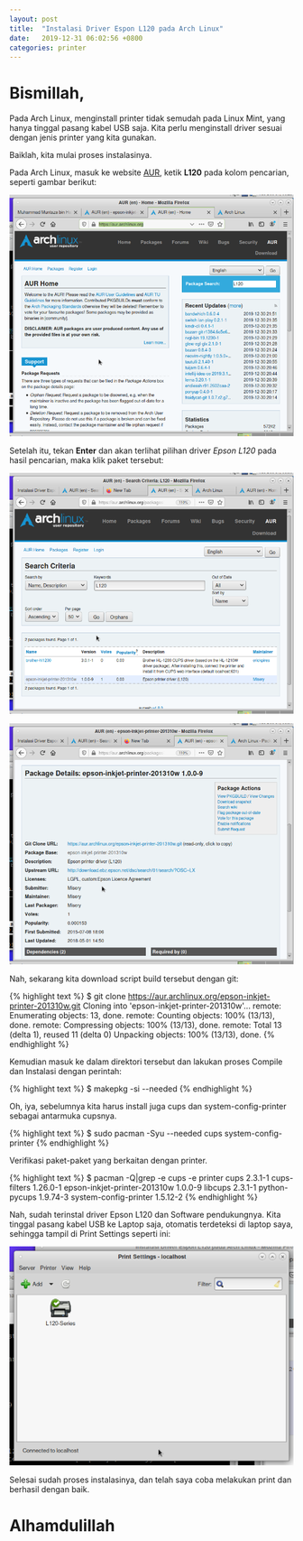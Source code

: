```yaml
---
layout: post
title:  "Instalasi Driver Espon L120 pada Arch Linux"
date:   2019-12-31 06:02:56 +0800
categories: printer
---
```


# Bismillah,

Pada Arch Linux, menginstall printer tidak semudah pada Linux Mint, yang hanya tinggal
pasang kabel USB saja. Kita perlu menginstall driver sesuai dengan jenis printer yang
kita gunakan.

Baiklah, kita mulai proses instalasinya.

Pada Arch Linux, masuk ke website [AUR](https://aur.archlinux.org/), ketik __L120__
pada kolom pencarian, seperti gambar berikut:

![AUR1](/assets/AUR1.png)

Setelah itu, tekan __Enter__ dan akan terlihat pilihan driver _Epson L120_ pada hasil pencarian, maka klik paket tersebut:

![AUR2](/assets/AUR2.png)

![AUR3](/assets/AUR3.png)

Nah, sekarang kita download script build tersebut dengan git:

{% highlight text %}
$ git clone https://aur.archlinux.org/epson-inkjet-printer-201310w.git
Cloning into 'epson-inkjet-printer-201310w'...
remote: Enumerating objects: 13, done.
remote: Counting objects: 100% (13/13), done.
remote: Compressing objects: 100% (13/13), done.
remote: Total 13 (delta 1), reused 11 (delta 0)
Unpacking objects: 100% (13/13), done.
{% endhighlight %}

Kemudian masuk ke dalam direktori tersebut dan lakukan proses Compile dan Instalasi dengan perintah:

{% highlight text %}
$ makepkg -si --needed
{% endhighlight %}

Oh, iya, sebelumnya kita harus install juga cups dan system-config-printer sebagai antarmuka cupsnya.

{% highlight text %}
$ sudo pacman -Syu --needed cups system-config-printer
{% endhighlight %}

Verifikasi paket-paket yang berkaitan dengan printer.

{% highlight text %}
$ pacman -Q|grep -e cups -e printer
cups 2.3.1-1
cups-filters 1.26.0-1
epson-inkjet-printer-201310w 1.0.0-9
libcups 2.3.1-1
python-pycups 1.9.74-3
system-config-printer 1.5.12-2
{% endhighlight %}

Nah, sudah terinstal driver Epson L120 dan Software pendukungnya. Kita tinggal pasang
kabel USB ke Laptop saja, otomatis terdeteksi di laptop saya, sehingga tampil
di Print Settings seperti ini:

![AUR4](/assets/AUR4.png)

Selesai sudah proses instalasinya, dan telah saya coba melakukan print dan berhasil
dengan baik.

# Alhamdulillah
